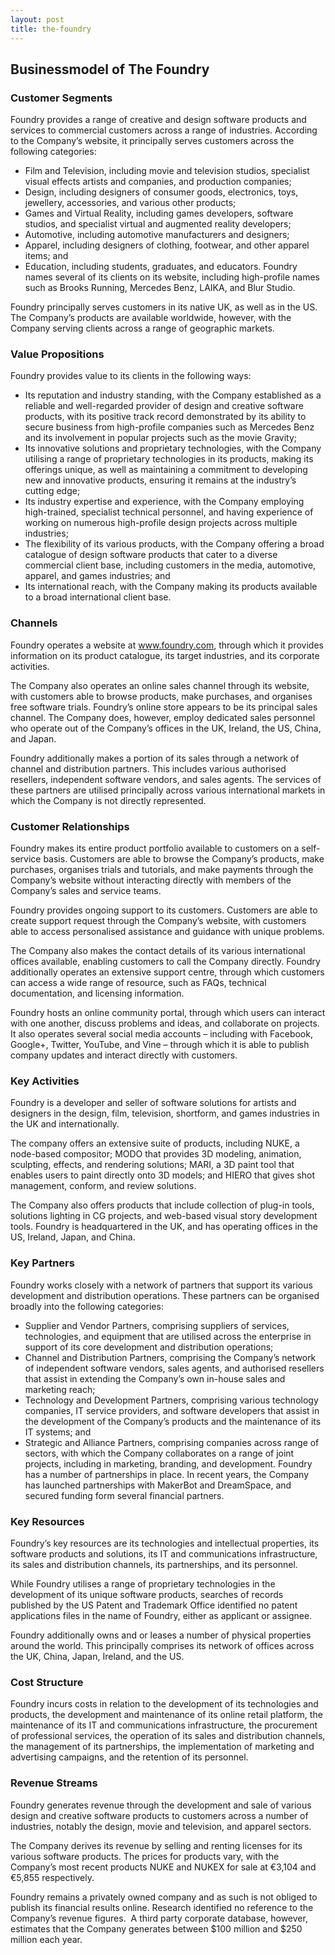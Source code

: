 ```yaml
---
layout: post
title: the-foundry
---
```


Businessmodel of The Foundry
-----------------------------

### Customer Segments

Foundry provides a range of creative and design software products and services to commercial customers across a range of industries. According to the Company’s website, it principally serves customers across the following categories:

 * Film and Television, including movie and television studios, specialist visual effects artists and companies, and production companies;
* Design, including designers of consumer goods, electronics, toys, jewellery, accessories, and various other products;
* Games and Virtual Reality, including games developers, software studios, and specialist virtual and augmented reality developers;
* Automotive, including automotive manufacturers and designers;
* Apparel, including designers of clothing, footwear, and other apparel items; and
* Education, including students, graduates, and educators.
 Foundry names several of its clients on its website, including high-profile names such as Brooks Running, Mercedes Benz, LAIKA, and Blur Studio.

Foundry principally serves customers in its native UK, as well as in the US. The Company’s products are available worldwide, however, with the Company serving clients across a range of geographic markets.

### Value Propositions

Foundry provides value to its clients in the following ways:

 * Its reputation and industry standing, with the Company established as a reliable and well-regarded provider of design and creative software products, with its positive track record demonstrated by its ability to secure business from high-profile companies such as Mercedes Benz and its involvement in popular projects such as the movie Gravity;
* Its innovative solutions and proprietary technologies, with the Company utilising a range of proprietary technologies in its products, making its offerings unique, as well as maintaining a commitment to developing new and innovative products, ensuring it remains at the industry’s cutting edge;
* Its industry expertise and experience, with the Company employing high-trained, specialist technical personnel, and having experience of working on numerous high-profile design projects across multiple industries;
* The flexibility of its various products, with the Company offering a broad catalogue of design software products that cater to a diverse commercial client base, including customers in the media, automotive, apparel, and games industries; and
* Its international reach, with the Company making its products available to a broad international client base.
 ### Channels

Foundry operates a website at www.foundry.com, through which it provides information on its product catalogue, its target industries, and its corporate activities.

The Company also operates an online sales channel through its website, with customers able to browse products, make purchases, and organises free software trials. Foundry’s online store appears to be its principal sales channel. The Company does, however, employ dedicated sales personnel who operate out of the Company’s offices in the UK, Ireland, the US, China, and Japan.

Foundry additionally makes a portion of its sales through a network of channel and distribution partners. This includes various authorised resellers, independent software vendors, and sales agents. The services of these partners are utilised principally across various international markets in which the Company is not directly represented.

### Customer Relationships

Foundry makes its entire product portfolio available to customers on a self-service basis. Customers are able to browse the Company’s products, make purchases, organises trials and tutorials, and make payments through the Company’s website without interacting directly with members of the Company’s sales and service teams.

Foundry provides ongoing support to its customers. Customers are able to create support request through the Company’s website, with customers able to access personalised assistance and guidance with unique problems.

The Company also makes the contact details of its various international offices available, enabling customers to call the Company directly. Foundry additionally operates an extensive support centre, through which customers can access a wide range of resource, such as FAQs, technical documentation, and licensing information.

Foundry hosts an online community portal, through which users can interact with one another, discuss problems and ideas, and collaborate on projects. It also operates several social media accounts – including with Facebook, Google+, Twitter, YouTube, and Vine – through which it is able to publish company updates and interact directly with customers.

### Key Activities

Foundry is a developer and seller of software solutions for artists and designers in the design, film, television, shortform, and games industries in the UK and internationally.

The company offers an extensive suite of products, including NUKE, a node-based compositor; MODO that provides 3D modeling, animation, sculpting, effects, and rendering solutions; MARI, a 3D paint tool that enables users to paint directly onto 3D models; and HIERO that gives shot management, conform, and review solutions.

The Company also offers products that include collection of plug-in tools, solutions lighting in CG projects, and web-based visual story development tools. Foundry is headquartered in the UK, and has operating offices in the US, Ireland, Japan, and China.

### Key Partners

Foundry works closely with a network of partners that support its various development and distribution operations. These partners can be organised broadly into the following categories:

 * Supplier and Vendor Partners, comprising suppliers of services, technologies, and equipment that are utilised across the enterprise in support of its core development and distribution operations;
* Channel and Distribution Partners, comprising the Company’s network of independent software vendors, sales agents, and authorised resellers that assist in extending the Company’s own in-house sales and marketing reach;
* Technology and Development Partners, comprising various technology companies, IT service providers, and software developers that assist in the development of the Company’s products and the maintenance of its IT systems; and
* Strategic and Alliance Partners, comprising companies across range of sectors, with which the Company collaborates on a range of joint projects, including in marketing, branding, and development.
 Foundry has a number of partnerships in place. In recent years, the Company has launched partnerships with MakerBot and DreamSpace, and secured funding form several financial partners.

### Key Resources

Foundry’s key resources are its technologies and intellectual properties, its software products and solutions, its IT and communications infrastructure, its sales and distribution channels, its partnerships, and its personnel.

While Foundry utilises a range of proprietary technologies in the development of its unique software products, searches of records published by the US Patent and Trademark Office identified no patent applications files in the name of Foundry, either as applicant or assignee.

Foundry additionally owns and or leases a number of physical properties around the world. This principally comprises its network of offices across the UK, China, Japan, Ireland, and the US.

### Cost Structure

Foundry incurs costs in relation to the development of its technologies and products, the development and maintenance of its online retail platform, the maintenance of its IT and communications infrastructure, the procurement of professional services, the operation of its sales and distribution channels, the management of its partnerships, the implementation of marketing and advertising campaigns, and the retention of its personnel.

### Revenue Streams

Foundry generates revenue through the development and sale of various design and creative software products to customers across a number of industries, notably the design, movie and television, and apparel sectors.

The Company derives its revenue by selling and renting licenses for its various software products. The prices for products vary, with the Company’s most recent products NUKE and NUKEX for sale at €3,104 and €5,855 respectively.

Foundry remains a privately owned company and as such is not obliged to publish its financial results online. Research identified no reference to the Company’s revenue figures.  A third party corporate database, however, estimates that the Company generates between $100 million and $250 million each year.
